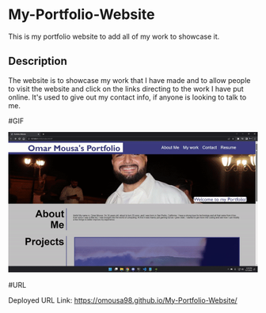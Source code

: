 # My-Portfolio-Website
This is my portfolio website to add all of my work to showcase it.

## Description

The website is to showcase my work that I have made and to allow people to visit the website and click on the links directing to the work I have put online. It's used to give out my contact info, if anyone is looking to talk to me.

#GIF

![GIF of my portfolio](https://github.com/omousa98/My-Portfolio-Website/blob/main/assets/images/portfolio.gif?raw=true)

#URL

Deployed URL Link: https://omousa98.github.io/My-Portfolio-Website/
